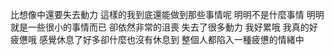比想像中還要失去動力 這樣的我到底還能做到那些事情呢
明明不是什麼事情 明明就是一些很小的事情而已 卻依然非常的沮喪 失去了很多動力 我好累哦 我真的好疲憊哦 感覺休息了好多卻什麼也沒有休息到 整個人都陷入一種疲憊的情緒中
